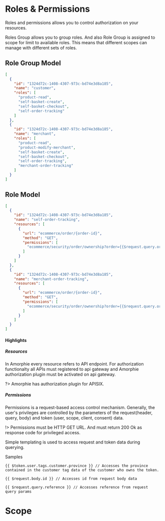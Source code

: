 # Roles & Permissions

Roles and permissions allows you to control authorization on your resources.

Roles Group allows you to group roles. And also Role Group is assigned to scope for limit to available roles. This means that different scopes can manage with different sets of roles.

## Role Group Model

```json
[
  {
    "id": "1324d72c-1408-4307-973c-bd74e3d8a185",
    "name": "customer",
    "roles": [
      "product-read",
      "self-basket-create",
      "self-basket-checkout",
      "self-order-tracking"
    ]
  },
  {
    "id": "1324d72c-1408-4307-973c-bd74e3d8a185",
    "name": "merchant",
    "roles": [
      "product-read",
      "product-modify-merchant",
      "self-basket-create",
      "self-basket-checkout",
      "self-order-tracking",
      "merchant-order-tracking"
    ]
  }
]
```

## Role Model

```json
[
  {
    "id": "1324d72c-1408-4307-973c-bd74e3d8a185",
    "name": "self-order-tracking",
    "resources": [
      {
        "url": "ecommerce/order/{order-id}",
        "method": "GET",
        "permissions": [
          "ecommerce/security/order/ownership?order={{$request.query.order-id}}&customer={{$token.user.reference}}"
        ]
      }
    ]
  },
  {
    "id": "1324d72c-1408-4307-973c-bd74e3d8a185",
    "name": "merchant-order-tracking",
    "resources": [
      {
        "url": "ecommerce/order/{order-id}",
        "method": "GET",
        "permissions": [
          "ecommerce/security/order/ownership?order={{$request.query.order-id}}&merchant={{$token.scope.reference}}"
        ]
      }
    ]
  }
]
```

#### Highlights

##### Resources

In Amorphie every resource refers to API endpoint. For authorization functionalty all APIs must registered to api gateway and Amorphie authorization plugin must be activated on api gateway.

?> Amorphie has authorization plugin for APISIX.

##### Permissions

Permissions is a request-based access control mechanism. Generally, the user's privileges are controlled by the parameters of the request(header, query, body) and token (user, scope, client, consent) data.

!> Permissions must be HTTP GET URL. And must return 200 Ok as response code for privileged access.

Simple templating is used to access request and token data during querying.

Samples

```
{{ $token.user.tags.customer.province }} // Accesses the province contained in the customer tag data of the customer who owns the token.

{{ $request.body.id }} // Accesses id from request body data

{{ $request.query.reference }} // Accesses reference from request query params
```
# Scope